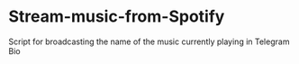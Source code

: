 # Stream-music-from-Spotify
Script for broadcasting the name of the music currently playing in Telegram Bio
